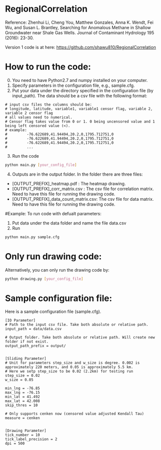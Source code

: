# RegionalCorrelation
Reference:
Zhenhui Li, Cheng You, Matthew Gonzales, Anna K. Wendt, Fei Wu, and Susan L. Brantley, 
Searching for Anomalous Methane in Shallow Groundwater near Shale Gas Wells. Journal of Contaminant Hydrology 195 (2016): 23-30.

Version 1 code is at here:
https://github.com/shawu810/RegionalCorrelation

# How to run the code:
0. You need to have Python2.7 and numpy installed on your computer.
1. Specify parameters in the configuration file, e.g., sample.cfg.
2. Put your data under the directory specified in the configuration file (by input_path). The data should be a csv file with the following format:
```
# input csv files the columns should be: 
# longitude, latitude, variable1, variable1 censor flag, variable 2, variable 2 censor flag
# all values need to numerical. 
# Censor flag takes value from 0 or 1. 0 being uncensored value and 1 being left censored value (<).
# example: 
#         -76.622689,41.94494,20.2,0,1795.712751,0
#         -76.622689,41.94494,20.2,0,1795.712751,0
#         -76.622689,41.94494,20.2,0,1795.712751,0
#         ...
```
3. Run the code
```bash
python main.py [your_config_file]
```
4. Outputs are in the output folder. In the folder there are three files:
- [OUTPUT_PREFIX]_heatmap.pdf : The heatmap drawing.
- [OUTPUT_PREFIX]_corr_matrix.csv : The csv file for correlation matrix. Need to have this file for running the drawing code.
- [OUTPUT_PREFIX]_data_count_matrix.csv: The csv file for data matrix. Need to have this file for running the drawing code.


#Example:
To run code with defualt parameters:
1. Put data under the data folder and name the file data.csv
2. Run
```bash
python main.py sample.cfg
```

# Only run drawing code:
Alternatively, you can only run the drawing code by:
```bash
python drawing.py [your_config_file]
```

# Sample configuration file:
Here is a sample configuration file (sample.cfg). 
```
[IO Parameter]
# Path to the input csv file. Take both absolute or relative path. 
input_path = data/data.csv 

# Output folder. Take both absolute or relative path. Will create new folder if not exist.
output_path_prefix = output/


[Sliding Parameter]
# Unit for parameters step_size and w_size is degree. 0.002 is approximately 220 meters, and 0.05 is approximately 5.5 km.
# Here we setp step_size to be 0.02 (2.2km) for testing run
step_size = 0.02 
w_size = 0.05

min_lng = -76.85
max_lng = -76.15
min_lat = 41.492
max_lat = 42.008
skip_thres = 10

# Only supports cenken now (censored value adjusted Kendall Tau)
measure = cenken


[Drawing Parameter]
tick_number = 10
tick_label_precision = 2
dpi = 500
```
